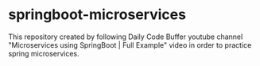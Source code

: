 # springboot-microservices
This repository created by following Daily Code Buffer youtube channel "Microservices using SpringBoot | Full Example" video in order to practice spring microservices.
